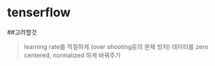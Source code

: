 tenserflow
==========
##고려할것
>learning rate를 적절하게 (over shooting등의 문제 방지)
데이터를 zero centered, normalized 하게 바꿔주기
